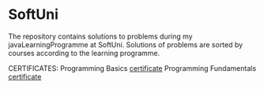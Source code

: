 # SoftUni
The repository contains solutions to problems during my javaLearningProgramme at SoftUni.
Solutions of problems are sorted by courses according to the learning programme.




CERTIFICATES:
  Programming Basics [certificate](https://softuni.bg/certificates/details/140089/040083a4)
  Programming Fundamentals [certificate](https://softuni.bg/certificates/details/148552/7e09709b)
